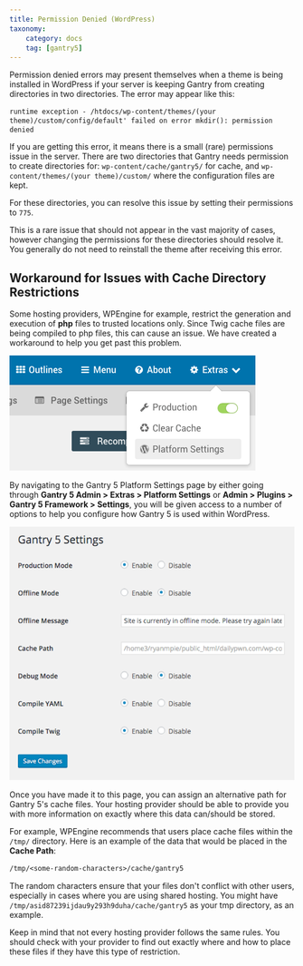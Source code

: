 ```yaml
---
title: Permission Denied (WordPress)
taxonomy:
    category: docs
    tag: [gantry5]
---
```


Permission denied errors may present themselves when a theme is being installed in WordPress if your server is keeping Gantry from creating directories in two directories. The error may appear like this:

```
runtime exception - /htdocs/wp-content/themes/(your theme)/custom/config/default' failed on error mkdir(): permission denied
```

If you are getting this error, it means there is a small (rare) permissions issue in the server. There are two directories that Gantry needs permission to create directories for: `wp-content/cache/gantry5/` for cache, and `wp-content/themes/(your theme)/custom/` where the configuration files are kept.

For these directories, you can resolve this issue by setting their permissions to `775`.

This is a rare issue that should not appear in the vast majority of cases, however changing the permissions for these directories should resolve it. You generally do not need to reinstall the theme after receiving this error.

## Workaround for Issues with Cache Directory Restrictions

Some hosting providers, WPEngine for example, restrict the generation and execution of **php** files to trusted locations only. Since Twig cache files are being compiled to php files, this can cause an issue. We have created a workaround to help you get past this problem.

![](error_1.png?classes=shadow,border)

By navigating to the Gantry 5 Platform Settings page by either going through **Gantry 5 Admin > Extras > Platform Settings** or **Admin > Plugins > Gantry 5 Framework > Settings**, you will be given access to a number of options to help you configure how Gantry 5 is used within WordPress. 

![](error_2.png?classes=shadow,border)

Once you have made it to this page, you can assign an alternative path for Gantry 5's cache files. Your hosting provider should be able to provide you with more information on exactly where this data can/should be stored.

For example, WPEngine recommends that users place cache files within the `/tmp/` directory. Here is an example of the data that would be placed in the **Cache Path**:

```txt
/tmp/<some-random-characters>/cache/gantry5
```

The random characters ensure that your files don't conflict with other users, especially in cases where you are using shared hosting. You might have `/tmp/asid87239ijdau9y293h9duha/cache/gantry5` as your tmp directory, as an example.

Keep in mind that not every hosting provider follows the same rules. You should check with your provider to find out exactly where and how to place these files if they have this type of restriction.